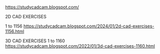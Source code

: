 https://studycadcam.blogspot.com/


2D CAD EXERCISES


1 to 1156
https://studycadcam.blogspot.com/2024/01/2d-cad-exercises-1156.html

3D CAD EXERCISES
1 to 1160
https://studycadcam.blogspot.com/2022/01/3d-cad-exercises-1160.html

